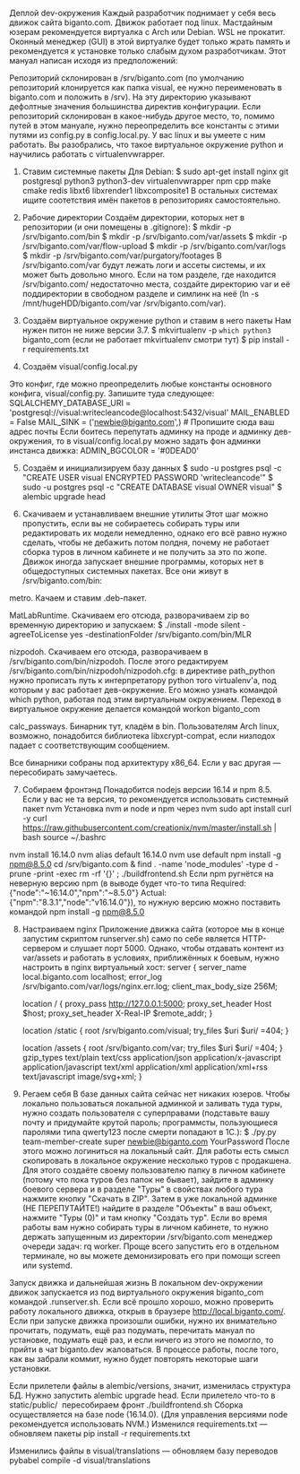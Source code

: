 Деплой dev-окружения
Каждый разработчик поднимает у себя весь движок сайта biganto.com. Движок работает под linux.
Мастдайным юзерам рекомендуется виртуалка с Arch или Debian. WSL не прокатит. Оконный менеджер (GUI) в этой виртуалке будет только жрать память и рекомендуется к установке только слабым духом разработчикам.
Этот мануал написан исходя из предположений:


Репозиторий склонирован в /srv/biganto.com (по умолчанию репозиторий клонируется как папка visual, ее нужно переименовать в biganto.com и положить в /srv). На эту директорию указывают
дефолтные значения большинства директив конфигурации. Если репозиторий склонирован в какое-нибудь другое место, то, помимо
путей в этом мануале, нужно переопределить все константы с этими путями из config.py в config.local.py.
У вас linux и вы умеете с ним работать.
Вы разобрались, что такое виртуальное окружение python и научились работать с
virtualenvwrapper.


1. Ставим системные пакеты
Для Debian:
$ sudo apt-get install nginx git postgresql python3 python3-dev virtualenvwrapper npm cpp make cmake redis libxt6 libxrender1 libxcomposite1
В остальных системах ищите соотетствия имён пакетов в репозиториях самостоятельно.

2. Рабочие директории
Создаём директории, которых нет в репозитории (и они помещены в .gitignore):
$ mkdir -p /srv/biganto.com/bin
$ mkdir -p /srv/biganto.com/var/assets
$ mkdir -p /srv/biganto.com/var/flow-upload
$ mkdir -p /srv/biganto.com/var/logs
$ mkdir -p /srv/biganto.com/var/purgatory/footages
В /srv/biganto.com/var будут лежать логи и ассеты системы, и их может быть довольно много. Если на том разделе, где
находится /srv/biganto.com/ недостаточно места, создайте директорию var и её поддиректории в свободном разделе и симлинк на неё
(ln -s /mnt/hugeHDD/biganto.com/var /srv/biganto.com/var).

3. Создаём виртуальное окружение python и ставим в него пакеты
Нам нужен питон не ниже версии 3.7.
$ mkvirtualenv -p `which python3` biganto_com
(если не работает mkvirtualenv смотри тут)
$ pip install -r requirements.txt

4. Создаём visual/config.local.py

Это конфиг, где можно преопределить любые константы основного конфига, visual/config.py. Запишите туда следующее:
SQLALCHEMY_DATABASE_URI = 'postgresql://visual:writecleancode@localhost:5432/visual'
MAIL_ENABLED = False
MAIL_SINK = ('newbie@biganto.com',) # Пропишите сюда ваш адрес почты
Если боитесь перепутать админку на проде и админку дев-окружения, то в visual/config.local.py можно задать фон админки инстанса движка:
ADMIN_BGCOLOR = '#0DEAD0'

5. Создаём и инициализируем базу данных
$ sudo -u postgres psql -c "CREATE USER visual ENCRYPTED PASSWORD 'writecleancode'"
$ sudo -u postgres psql -c "CREATE DATABASE visual OWNER visual"
$ alembic upgrade head

6. Скачиваем и устанавливаем внешние утилиты
Этот шаг можно пропустить, если вы не собираетесь собирать туры или редактировать их модели немедленно, однако его всё
равно нужно сделать, чтобы не дебажить потом полдня, почему не работает сборка туров в личном кабинете и не получить за это по жопе.
Движок иногда запускает внешние программы, которых нет в общедоступных системных пакетах. Все они живут в /srv/biganto.com/bin:


metro. Качаем и ставим .deb-пакет.

MatLabRuntime. Скачиваем его отсюда,
разворачиваем zip во временную директорию и запускаем:
$ ./install -mode silent -agreeToLicense yes -destinationFolder /srv/biganto.com/bin/MLR


nizpodoh. Скачиваем его отсюда, разворачиваем в
/srv/biganto.com/bin/nizpodoh. После этого редактируем /srv/biganto.com/bin/nizpodoh/nizpodoh.cfg: в директиве path_python
нужно прописать путь к интерпретатору  python того virtualenv'а, под которым у вас работает дев-окружение. Его можно узнать командой
which python, работая под этим виртуальным окружением. Переход в виртуальное окружение делается командой
workon biganto_com


calc_passways. Бинарник тут, кладём в bin.
Пользователям Arch linux, возможно, понадобится библиотека libxcrypt-compat, если низподох падает с соответствующим сообщением.

Все бинарники собраны под архитектуру x86_64. Если у вас другая — пересобирать замучаетесь.

7. Собираем фронтэнд
Понадобится nodejs версии 16.14 и npm 8.5.
Если у вас не та версия, то рекомендуется использовать системный пакет nvm
Установка nvm и node и npm через nvm
sudo apt install curl -y 
curl https://raw.githubusercontent.com/creationix/nvm/master/install.sh | bash 
source ~/.bashrc

nvm install 16.14.0
nvm alias default 16.14.0
nvm use default
npm install -g npm@8.5.0
cd /srv/biganto.com & find . -name 'node_modules' -type d -prune -print -exec rm -rf '{}' \;
./buildfrontend.sh
Если npm ругнётся на неверную версию npm (в выводе будет что-то типа Required: {"node":"~16.14.0","npm":"~8.5.0"} Actual: {"npm":"8.3.1","node":"v16.14.0"}), то нужную версию можно поставить командой
npm install -g npm@8.5.0

8. Настраиваем nginx
Приложение движка сайта (которое мы в конце запустим скриптом runserver.sh) само по себе является HTTP-сервером и
слушает порт 5000. Однако, чтобы отдавать контент из var/assets и работать в условиях, приближённых к боевым, нужно настроить
в nginx виртуальный хост:
server {
    server_name local.biganto.com localhost;
    error_log /srv/biganto.com/var/logs/nginx.err.log;
    client_max_body_size 256M;

    location / {
        proxy_pass http://127.0.0.1:5000;
        proxy_set_header Host $host;
        proxy_set_header X-Real-IP $remote_addr;
    }

    location /static {
        root /srv/biganto.com/visual;
        try_files $uri $uri/ =404;
    }

    location /assets {
        root /srv/biganto.com/var;
        try_files $uri $uri/ =404;
    }
    gzip_types text/plain text/css application/json application/x-javascript application/javascript text/xml application/xml application/xml+rss text/javascript image/svg+xml;
}

9. Регаем себя
В базе данных сайта сейчас нет никаких юзеров. Чтобы локально пользоваться локальной админкой и заливать туда туры, нужно
создать пользователя с суперправами (подставьте вашу почту и придумайте крутой пароль; программсты, пользующиеся паролями
типа qwerty123 после смерти попадают в 1С.):
$ ./py.py team-member-create super newbie@biganto.com YourPassword 
После этого можно логиниться на локальный сайт. Для работы есть смысл скопировать в локальное окружение несколько туров с продакшена.
Для этого создаёте своему пользователю папку в личном кабинете (потому что пока туров без папок не бывает), зайдите в админку
боевого сервера и в разделе "Туры" в свойствах любого тура нажмите кнопку "Скачать в ZIP". Затем в уже локальной админке (НЕ ПЕРЕПУТАЙТЕ!)
найдите в разделе "Объекты" в ваш объект, нажмите "Туры (0)" и там кнопку "Создать тур".
Если во время работы вам нужно собирать туры в личном кабинете, то нужно держать запущенным из директории /srv/biganto.com
менеджер очереди задач: rq worker. Проще всего запустить его в отдельном терминале, но вы можете демонизировать его при помощи
screen или systemd.

Запуск движка и дальнейшая жизнь
В локальном dev-окружении движок запускается из под виртуального окружения biganto_com командой .runserver.sh. Если всё прошло
хорошо, можно проверить работу локального движка, открыв в браузере http://local.biganto.com/. Если при
запуске движка произошли ошибки, нужно их внимательно прочитать, подумать, ещё раз подумать, перечитать мануал по установке, подумать
ещё раз, и если ничего из этого не помогло, то прийти в чат biganto.dev жаловаться.
В процессе работы, после того, как вы забрали коммит, нужно будет повторять некоторые шаги установки.

Если прилетели файлы в alembic/versions, значит, изменилась структура БД. Нужно запустить alembic upgrade head.
Если прилетело что-то в static/public/ ­ пересобираем фронт ./buildfrontend.sh Сборка осуществляется на базе node (16.14.0). (Для управления версиями node рекомендуется использовать NVM.)
Изменился requirements.txt — обновляем пакеты pip install -r requirements.txt

Изменились файлы в visual/translations — обновляем базу переводов pybabel compile -d visual/translations
